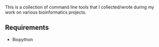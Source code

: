 This is a collection of command line tools that I collected/wrote
during my work on various bioinformatics projects. 

## Requirements
* Biopython
